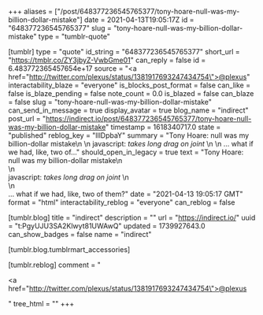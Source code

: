 +++
aliases = ["/post/648377236545765377/tony-hoare-null-was-my-billion-dollar-mistake"]
date = 2021-04-13T19:05:17Z
id = "648377236545765377"
slug = "tony-hoare-null-was-my-billion-dollar-mistake"
type = "tumblr-quote"

[tumblr]
type = "quote"
id_string = "648377236545765377"
short_url = "https://tmblr.co/ZY3jbyZ-VwbGme01"
can_reply = false
id = 6.483772365457654e+17
source = "<a href=\"http://twitter.com/plexus/status/1381917693247434754\">@plexus</a>"
interactability_blaze = "everyone"
is_blocks_post_format = false
can_like = false
is_blaze_pending = false
note_count = 0.0
is_blazed = false
can_blaze = false
slug = "tony-hoare-null-was-my-billion-dollar-mistake"
can_send_in_message = true
display_avatar = true
blog_name = "indirect"
post_url = "https://indirect.io/post/648377236545765377/tony-hoare-null-was-my-billion-dollar-mistake"
timestamp = 1618340717.0
state = "published"
reblog_key = "lllDpbaY"
summary = "Tony Hoare: null was my billion-dollar mistake\n \n javascript: *takes long drag on joint* \n \n … what if we had, like, two of..."
should_open_in_legacy = true
text = "Tony Hoare: null was my billion-dollar mistake\n<br/>\n<br/>javascript: *takes long drag on joint* \n<br/>\n<br/>&hellip; what if we had, like, two of them?"
date = "2021-04-13 19:05:17 GMT"
format = "html"
interactability_reblog = "everyone"
can_reblog = false

[tumblr.blog]
title = "indirect"
description = ""
url = "https://indirect.io/"
uuid = "t:PgyUJU3SA2Klwyt81UWAwQ"
updated = 1739927643.0
can_show_badges = false
name = "indirect"

[tumblr.blog.tumblrmart_accessories]

[tumblr.reblog]
comment = "<p><a href=\"http://twitter.com/plexus/status/1381917693247434754\">@plexus</a></p>"
tree_html = ""
+++
